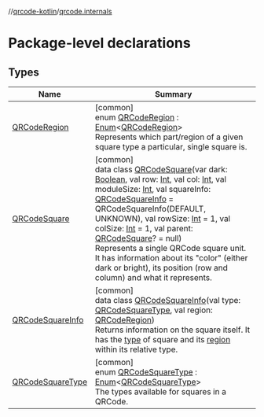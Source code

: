 //[qrcode-kotlin](../../index.md)/[qrcode.internals](index.md)

# Package-level declarations

## Types

| Name | Summary |
|---|---|
| [QRCodeRegion](-q-r-code-region/index.md) | [common]<br>enum [QRCodeRegion](-q-r-code-region/index.md) : [Enum](https://kotlinlang.org/api/latest/jvm/stdlib/kotlin-stdlib/kotlin/-enum/index.html)&lt;[QRCodeRegion](-q-r-code-region/index.md)&gt; <br>Represents which part/region of a given square type a particular, single square is. |
| [QRCodeSquare](-q-r-code-square/index.md) | [common]<br>data class [QRCodeSquare](-q-r-code-square/index.md)(var dark: [Boolean](https://kotlinlang.org/api/latest/jvm/stdlib/kotlin-stdlib/kotlin/-boolean/index.html), val row: [Int](https://kotlinlang.org/api/latest/jvm/stdlib/kotlin-stdlib/kotlin/-int/index.html), val col: [Int](https://kotlinlang.org/api/latest/jvm/stdlib/kotlin-stdlib/kotlin/-int/index.html), val moduleSize: [Int](https://kotlinlang.org/api/latest/jvm/stdlib/kotlin-stdlib/kotlin/-int/index.html), val squareInfo: [QRCodeSquareInfo](-q-r-code-square-info/index.md) = QRCodeSquareInfo(DEFAULT, UNKNOWN), val rowSize: [Int](https://kotlinlang.org/api/latest/jvm/stdlib/kotlin-stdlib/kotlin/-int/index.html) = 1, val colSize: [Int](https://kotlinlang.org/api/latest/jvm/stdlib/kotlin-stdlib/kotlin/-int/index.html) = 1, val parent: [QRCodeSquare](-q-r-code-square/index.md)? = null)<br>Represents a single QRCode square unit. It has information about its &quot;color&quot; (either dark or bright), its position (row and column) and what it represents. |
| [QRCodeSquareInfo](-q-r-code-square-info/index.md) | [common]<br>data class [QRCodeSquareInfo](-q-r-code-square-info/index.md)(val type: [QRCodeSquareType](-q-r-code-square-type/index.md), val region: [QRCodeRegion](-q-r-code-region/index.md))<br>Returns information on the square itself. It has the [type](-q-r-code-square-info/type.md) of square and its [region](-q-r-code-square-info/region.md) within its relative type. |
| [QRCodeSquareType](-q-r-code-square-type/index.md) | [common]<br>enum [QRCodeSquareType](-q-r-code-square-type/index.md) : [Enum](https://kotlinlang.org/api/latest/jvm/stdlib/kotlin-stdlib/kotlin/-enum/index.html)&lt;[QRCodeSquareType](-q-r-code-square-type/index.md)&gt; <br>The types available for squares in a QRCode. |
